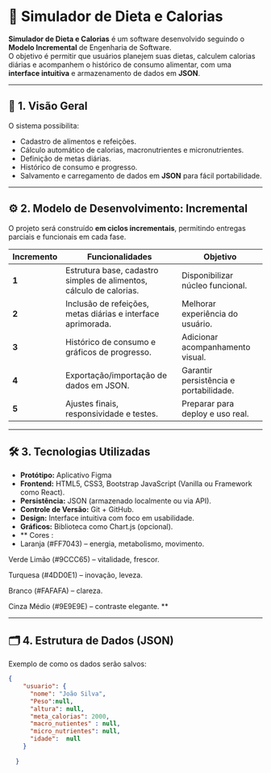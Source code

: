 # 🥗 Simulador de Dieta e Calorias

**Simulador de Dieta e Calorias** é um software desenvolvido seguindo o **Modelo Incremental** de Engenharia de Software.  
O objetivo é permitir que usuários planejem suas dietas, calculem calorias diárias e acompanhem o histórico de consumo alimentar, com uma **interface intuitiva** e armazenamento de dados em **JSON**.

---

## 📌 1. Visão Geral

O sistema possibilita:
- Cadastro de alimentos e refeições.
- Cálculo automático de calorias, macronutrientes e micronutrientes.
- Definição de metas diárias.
- Histórico de consumo e progresso.
- Salvamento e carregamento de dados em **JSON** para fácil portabilidade.

---

## ⚙️ 2. Modelo de Desenvolvimento: Incremental

O projeto será construído **em ciclos incrementais**, permitindo entregas parciais e funcionais em cada fase.

| Incremento | Funcionalidades | Objetivo |
|------------|-----------------|----------|
| **1** | Estrutura base, cadastro simples de alimentos, cálculo de calorias. | Disponibilizar núcleo funcional. |
| **2** | Inclusão de refeições, metas diárias e interface aprimorada. | Melhorar experiência do usuário. |
| **3** | Histórico de consumo e gráficos de progresso. | Adicionar acompanhamento visual. |
| **4** | Exportação/importação de dados em JSON. | Garantir persistência e portabilidade. |
| **5** | Ajustes finais, responsividade e testes. | Preparar para deploy e uso real. |

---

## 🛠️ 3. Tecnologias Utilizadas
- **Protótipo:** Aplicativo Figma
- **Frontend:** HTML5, CSS3, Bootstrap JavaScript (Vanilla ou Framework como React).
- **Persistência:** JSON (armazenado localmente ou via API).
- **Controle de Versão:** Git + GitHub.
- **Design:** Interface intuitiva com foco em usabilidade.
- **Gráficos:** Biblioteca como Chart.js (opcional).
- ** Cores :
- Laranja (#FF7043) – energia, metabolismo, movimento.

Verde Limão (#9CCC65) – vitalidade, frescor.

Turquesa (#4DD0E1) – inovação, leveza.

Branco (#FAFAFA) – clareza.

Cinza Médio (#9E9E9E) – contraste elegante. **

---

## 🗂️ 4. Estrutura de Dados (JSON)

Exemplo de como os dados serão salvos:

```json
{
    "usuario": {
      "nome": "João Silva",
      "Peso":null,
      "altura": null,
      "meta_calorias": 2000,
      "macro_nutientes" : null,
      "micro_nutrientes": null,
      "idade":  null
    }
    
  }

